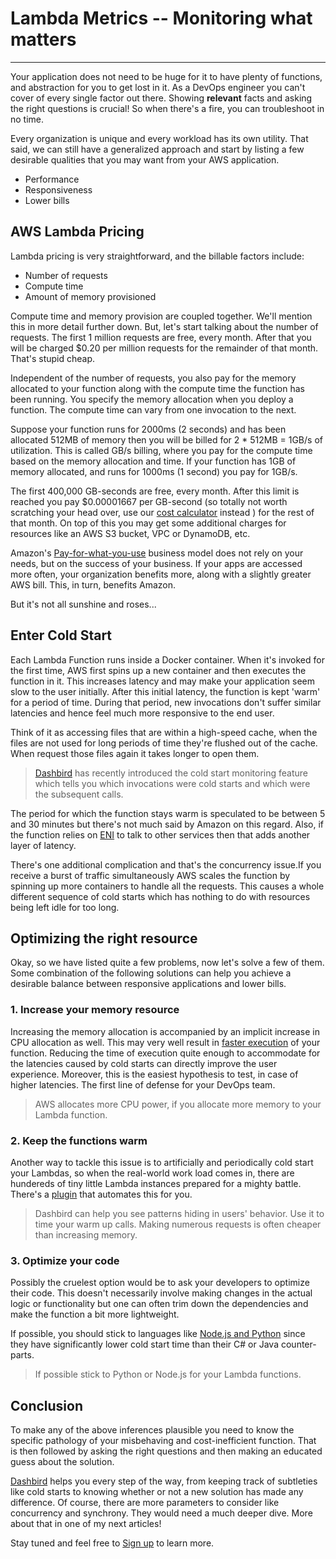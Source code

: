 # Lambda Metrics -- Monitoring what matters
___

Your application does not need to be huge for it to have plenty of functions, and abstraction for you to get lost in it.
As a DevOps engineer you can't cover of every single factor out there. Showing **relevant** facts and asking the right questions is crucial! So when there's a fire, you can troubleshoot in no time.

Every organization is unique and every workload has its own utility.
That said, we can still have a generalized approach and start by listing a few desirable qualities that you may want
from your AWS application.  
  * Performance
  * Responsiveness
  * Lower bills

## AWS Lambda Pricing  
Lambda pricing is very straightforward, and the billable factors include:  
  * Number of requests
  * Compute time
  * Amount of memory provisioned  

Compute time and memory provision are coupled together. We'll mention this in more detail further down. But, let's start talking about the number of requests. The first 1 million requests are free, every month. After that you will be charged $0.20 per million requests for the remainder of that month. That's stupid cheap.

Independent of the number of requests, you also pay for the memory allocated to your function along with the compute time the function has been running. You specify the memory allocation when you deploy a function. The compute time can vary from one invocation to the next.

Suppose your function runs for 2000ms (2 seconds) and has been allocated 512MB of memory then you will be billed for
2 * 512MB = 1GB/s of utilization. This is called GB/s billing, where you pay for the compute time based on the memory allocation and time. If your function has 1GB of memory allocated, and runs for 1000ms (1 second) you pay for 1GB/s.

The first 400,000 GB-seconds are free, every month. After this limit is reached you pay $0.00001667 per GB-second (so totally not worth scratching your head over, use our <a href="example.com" target="_blank">cost calculator</a> instead ) for the rest of that month. On top of this you may get some additional charges for resources like an AWS S3 bucket, VPC or DynamoDB, etc.

Amazon's <a href="https://aws.amazon.com/lambda/pricing/" target="_blank">Pay-for-what-you-use</a> business model does not rely on your needs, but on the success of your business. If your apps are accessed more often, your organization benefits more, along with a slightly greater AWS bill. This, in turn, benefits Amazon.  

But it's not all sunshine and roses...

## Enter Cold Start
Each Lambda Function runs inside a Docker container. When it's invoked for the first time, AWS first spins up a new container and then executes the function in it. This increases latency and may make your application seem slow to the user initially.
After this initial latency, the function is kept 'warm' for a period of time. During that period, new invocations don't suffer similar latencies and hence feel much more responsive to the end user.  

Think of it as accessing files that are within a high-speed cache, when the files are not used for long periods of time they're flushed out of the cache. When request those files again it takes longer to open them.

> <a href="https://dashbird.io/" target="_blank">Dashbird</a> has recently introduced the cold start monitoring feature which tells you which invocations were cold starts and which were the subsequent calls.

The period for which the function stays warm is speculated to be between 5 and 30 minutes but there's not much said by Amazon on this regard. Also, if the function relies on <a href="https://docs.aws.amazon.com/AWSEC2/latest/UserGuide/using-eni.html" target="_blank">ENI</a> to talk to other services then that adds another layer of latency.

There's one additional complication and that's the concurrency issue.If you receive a burst of traffic simultaneously AWS scales the function by spinning up more containers to handle all the requests. This causes a whole different sequence of cold starts which has nothing to do with resources being left idle for too long.

## Optimizing the right resource
Okay, so we have listed quite a few problems, now let's solve a few of them. Some combination of the following solutions
can help you achieve a desirable balance between responsive applications and lower bills. 

###  1. Increase your memory resource
Increasing the memory allocation is accompanied by an implicit increase in CPU allocation as well. This may very well result in <a href="https://github.com/epsagon/lambda-memory-performance-benchmark" target="_blank">faster execution</a> of your function. Reducing the time of execution quite enough to accommodate for the latencies caused by cold starts can directly improve the user experience. Moreover, this is the easiest hypothesis to test, in case of higher latencies. The first line of defense for your DevOps team.

> AWS allocates more CPU power, if you allocate more memory to your Lambda function.

### 2. Keep the functions warm
Another way to tackle this issue is to artificially and periodically cold start your Lambdas, so when the real-world work load comes in, there are hundereds of tiny little Lambda instances prepared for a mighty battle. There's a <a href="https://github.com/FidelLimited/serverless-plugin-warmup" target="_blank">plugin</a> that automates this for you.  

> Dashbird can help you see patterns hiding in users' behavior. Use it to time your warm up calls. Making numerous requests is often cheaper than increasing memory.

### 3. Optimize your code
Possibly the cruelest option would be to ask your developers to optimize their code. This doesn't necessarily involve making changes in the actual logic or functionality but one can often trim down the dependencies and make the function a bit more lightweight.

If possible, you should stick to languages like <a href="https://read.acloud.guru/comparing-aws-lambda-performance-of-node-js-python-java-c-and-go-29c1163c2581" target="_blank">Node.js and Python</a> since they have significantly lower cold start time than their C# or Java counter-parts.

> If possible stick to Python or Node.js for your Lambda functions.

## Conclusion

To make any of the above inferences plausible you need to know the specific pathology of your misbehaving and cost-inefficient function.
That is then followed by asking the right questions and then making an educated guess about the solution.

[Dashbird](https://dashbird.io) helps you every step of the way, from keeping track of subtleties like cold starts to knowing whether or not a new solution has made any difference. Of course, there are more parameters to consider like concurrency and synchrony. They would need a much deeper dive. More about that in one of my next articles!

Stay tuned and feel free to [Sign up](https://dashbird.io/signup/) to learn more.
